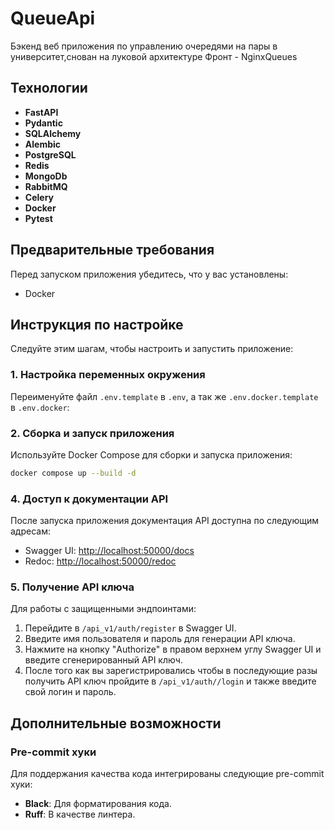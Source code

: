 # QueueApi
Бэкенд веб приложения по управлению очередями на пары в университет,снован на луковой архитектуре Фронт - NginxQueues
 

## Технологии
- **FastAPI**
- **Pydantic**
- **SQLAlchemy**
- **Alembic**
- **PostgreSQL**
- **Redis**
- **MongoDb**
- **RabbitMQ**
- **Celery**
- **Docker**
- **Pytest**


## Предварительные требования
Перед запуском приложения убедитесь, что у вас установлены:

- Docker

## Инструкция по настройке
Следуйте этим шагам, чтобы настроить и запустить приложение:

### 1. Настройка переменных окружения
Переименуйте файл `.env.template` в `.env`,
а так же `.env.docker.template` в `.env.docker`:

### 2. Сборка и запуск приложения
Используйте Docker Compose для сборки и запуска приложения:

```bash
docker compose up --build -d
```

### 4. Доступ к документации API
После запуска приложения документация API доступна по следующим адресам:

- Swagger UI: [http://localhost:50000/docs](http://localhost:50000/docs)
- Redoc: [http://localhost:50000/redoc](http://localhost:50000/redoc)

### 5. Получение API ключа
Для работы с защищенными эндпоинтами:

1. Перейдите в `/api_v1/auth/register` в Swagger UI.
2. Введите имя пользователя и пароль для генерации API ключа.
3. Нажмите на кнопку "Authorize" в правом верхнем углу Swagger UI и введите сгенерированный API ключ.
4. После того как вы зарегистрировались чтобы в последующие разы получить API ключ пройдите в `/api_v1/auth//login` и также введите свой логин и пароль.

## Дополнительные возможности
### Pre-commit хуки
Для поддержания качества кода интегрированы следующие pre-commit хуки:

- **Black**: Для форматирования кода.
- **Ruff**: В качестве линтера.
